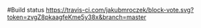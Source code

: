 #Build status
https://travis-ci.com/jakubmroczek/block-vote.svg?token=zvgZ8pkaagfeKme5y38x&branch=master

